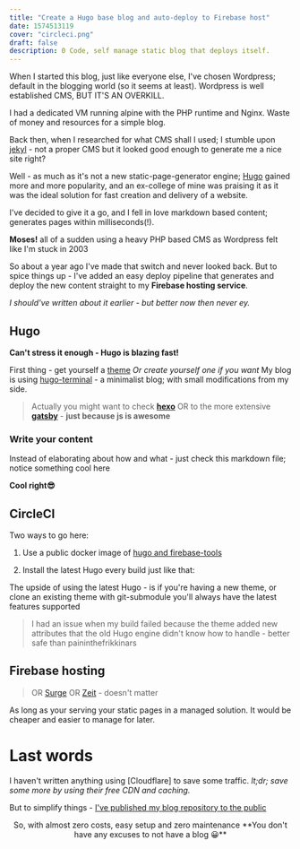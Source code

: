 ```yaml
---
title: "Create a Hugo base blog and auto-deploy to Firebase host"
date: 1574513119
cover: "circleci.png"
draft: false
description: 0 Code, self manage static blog that deploys itself.
---
```

When I started this blog, just like everyone else, I've chosen Wordpress; default in the blogging world (so it seems at least).
Wordpress is well established CMS, BUT IT'S AN OVERKILL.

I had a dedicated VM running alpine with the PHP runtime and Nginx.
Waste of money and resources for a simple blog.

Back then, when I researched for what CMS shall I used; I stumble upon [jekyl](https://jekyllrb.com/) - not a proper CMS but it looked good enough to generate me a nice site right?

Well - as much as it's not a new static-page-generator engine; [Hugo](https://gohugo.io/) gained more and more popularity, and an ex-college of mine was praising it as it was the ideal solution for fast creation and delivery of a website.

I've decided to give it a go, and I fell in love
markdown based content; generates pages within milliseconds(!).


**Moses!** all of a sudden using a heavy PHP based CMS as Wordpress felt like I'm stuck in 2003


So about a year ago I've made that switch and never looked back.
But to spice things up - I've added an easy deploy pipeline that generates and deploy the new content straight to my **Firebase hosting service**.

_I should've written about it earlier - but better now then never ey._

## Hugo
**Can't stress it enough - Hugo is blazing fast!**

First thing - get yourself a [theme](https://themes.gohugo.io/) _Or create yourself one if you want_
My blog is using [hugo-terminal](https://github.com/panr/hugo-theme-terminal) - a minimalist blog; with small modifications from my side.

> Actually you might want to check [**hexo**](https://hexo.io/) OR to the more extensive [**gatsby**](https://www.gatsbyjs.org/) - **just because js is awesome**

### Write your content
Instead of elaborating about how and what - just check this markdown file; notice something cool here
<script src="https://gist-it.appspot.com/github/evilUrge/shellgems/blob/master/content/posts/generate-hugo-and-auto-deploy-to-firebase.md"></script>
**Cool right😎**


## CircleCI
Two ways to go here:

 1. Use a public docker image of [hugo and firebase-tools](https://hub.docker.com/r/nohitme/hugo-firebase/)


 2. Install the latest Hugo every build just like that:

 <script src="https://gist-it.appspot.com/github/evilUrge/shellgems/blob/master/.circleci/config.yml"></script>
 The upside of using the latest Hugo - is if you're having a new theme, or clone an existing theme with git-submodule you'll always have the latest features supported
 > I had an issue when my build failed because the theme added new attributes that the old Hugo engine didn't know how to handle - better safe than paininthefrikkinars


## Firebase hosting
> OR [Surge](https://surge.sh/) OR [Zeit](https://zeit.co/) - doesn't matter

As long as your serving your static pages in a managed solution.
It would be cheaper and easier to manage for later.


# Last words
I haven't written anything using [Cloudflare] to save some traffic.
_lt;dr; save some more by using their free CDN and caching._

But to simplify things - [I've published my blog repository to the public](https://github.com/evilUrge/shellgems)


<center>
So, with almost zero costs, easy setup and zero maintenance
**You don't have any excuses to not have a blog 😀**
</center>
